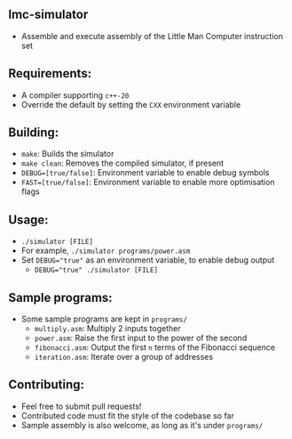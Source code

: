 ## lmc-simulator
  - Assemble and execute assembly of the Little Man Computer instruction set

## Requirements:
  - A compiler supporting `c++-20`
  - Override the default by setting the `CXX` environment variable

## Building:
  - `make`: Builds the simulator
  - `make clean`: Removes the compiled simulator, if present
  - `DEBUG=[true/false]`: Environment variable to enable debug symbols
  - `FAST=[true/false]`: Environment variable to enable more optimisation flags

## Usage:
  - `./simulator [FILE]`
   - For example, `./simulator programs/power.asm`
  - Set `DEBUG="true"` as an environment variable, to enable debug output
    - `DEBUG="true" ./simulator [FILE]`

## Sample programs:
  - Some sample programs are kept in `programs/`
    - `multiply.asm`: Multiply 2 inputs together
    - `power.asm`: Raise the first input to the power of the second
    - `fibonacci.asm`: Output the first `n` terms of the Fibonacci sequence
    - `iteration.asm`: Iterate over a group of addresses

## Contributing:
  - Feel free to submit pull requests!
  - Contributed code must fit the style of the codebase so far
  - Sample assembly is also welcome, as long as it's under `programs/`
